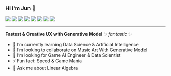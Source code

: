 ### Hi I'm Jun 👋

<img src="https://img.shields.io/badge/42Seoul-000000?style=flat-square&logo=42&logoColor=FFFFFF"/> <img src="https://img.shields.io/badge/Tensorflow-000000?style=flat-square&logo=tensorflow&logoColor=FF6F00"/> <img src="https://img.shields.io/badge/Android-3DDC84?style=flat-square&logo=Android&logoColor=white"/> 
<img src="https://img.shields.io/badge/pytorch-000000?style=flat-square&logo=pytorch&logoColor=EE4C2C"/> 
<img src="https://img.shields.io/badge/kotlin-000000?style=flat-square&logo=kotlin&logoColor=7F52FF"/> <a href="mailto:next.forr@gmail.com" target="_blank"><img src="https://img.shields.io/badge/Gmail-000000?style=flat-square&logo=gmail&logoColor=EA4335"/></a>
<img src="https://img.shields.io/badge/Game-000000?style=flat-square&logo=gameandwatch&logoColor=white"/>
<img src="https://img.shields.io/badge/Network Engineer-000000?style=flat-square&logo=wireshark&logoColor=white"/>

---

**Fastest & Creative UX with Generative Model**  ✨ _fantastic_ ✨

- 🌱 I’m currently learning Data Science & Artificial Intelligence
- 👯 I’m looking to collaborate on Music Art With Generative Model
- 🤔 I’m looking for Game AI Engineer & Data Scientist
- ⚡ Fun fact: Speed & Game Mania
- 💬 Ask me about Linear Algebra
